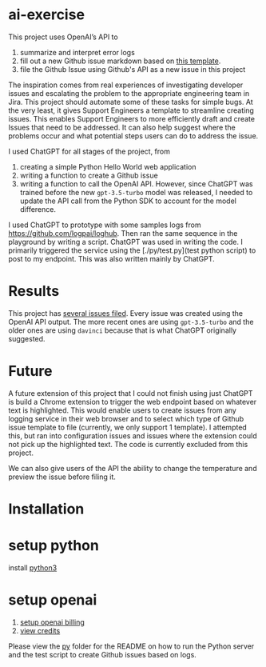 # ai-exercise

This project uses OpenAI’s API to
1. summarize and interpret error logs
2. fill out a new Github issue markdown based on [this template](https://github.com/stevemao/github-issue-templates/blob/master/questions-answers/ISSUE_TEMPLATE.md).
3. file the Github Issue using Github's API as a new issue in this project
 
The inspiration comes from real experiences of investigating developer issues and escalating the problem to the appropriate engineering team in Jira. This project should automate some of these tasks for simple bugs. At the very least, it gives Support Engineers a template to streamline creating issues. This enables Support Engineers to more efficiently draft and create Issues that need to be addressed. It can also help suggest where the problems occur and what potential steps users can do to address the issue.

I used ChatGPT for all stages of the project, from
1. creating a simple Python Hello World web application
2. writing a function to create a Github issue
3. writing a function to call the OpenAI API. However, since ChatGPT was trained before the new `gpt-3.5-turbo` model was released, I needed to update the API call from the Python SDK to account for the model difference.

I used ChatGPT to prototype with some samples logs from https://github.com/logpai/loghub. Then ran the same sequence in the playground by writing a script. ChatGPT was used in writing the code. I primarily triggered the service using the [./py/test.py](test python script) to post to my endpoint. This was also written mainly by ChatGPT.

# Results

This project has [several issues filed](https://github.com/valeriec0/ai-exercise/issues). Every issue was created using the OpenAI API output. The more recent ones are using `gpt-3.5-turbo` and the older ones are using `davinci` because that is what ChatGPT originally suggested.

# Future

A future extension of this project that I could not finish using just ChatGPT is build a Chrome extension to trigger the web endpoint based on whatever text is highlighted. This would enable users to create issues from any logging service in their web browser and to select which type of Github issue template to file (currently, we only support 1 template). I attempted this, but ran into configuration issues and issues where the extension could not pick up the highlighted text. The code is currently excluded from this project.

We can also give users of the API the ability to change the temperature and preview the issue before filing it.

# Installation

setup python
====
install [python3](https://www.python.org/downloads/)

setup openai
====
1. [setup openai billing](https://platform.openai.com/account/billing/overview)
1. [view credits](https://platform.openai.com/account/usage)

Please view the [py](./py) folder for the README on how to run the Python server and the test script to create Github issues based on logs.
